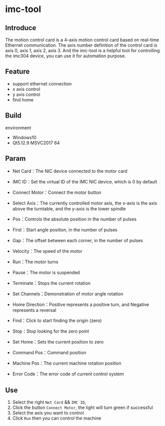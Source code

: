# imc-tool

## Introduce

The motion control card is a 4-axis motion control card based on real-time Ethernet communication. The axis number definition of the control card is  axis 0, axis 1, axis 2, axis 3. And the imc-tool is a helpful tool for controlling the imc304 device, you can use it for automation purpose.

## Feature

- support ethernet connection
- x axis control
- y axis control
- find home 

## Build

environment

- Windows10
- Qt5.12.9 MSVC2017 64

## Param

- Net Card：The NIC device connected to the motor card

- IMC ID：Set the virtual ID of the IMC NIC device, which is 0 by default

- Connect Motor：Connect the motor button

- Select Axis：The currently controlled motor axis, the x-axis is the axis above the turntable, and the y-axis is the lower spindle

- Pos：Controls the absolute position in the number of pulses

- First：Start angle position, in the number of pulses

- Gap：The offset between each corner, in the number of pulses

- Velocity：The speed of the motor

- Run：The motor turns

- Pause：The motor is suspended

- Terminate：Stops the current rotation

- Set Channels：Demonstration of motor angle rotation

- Home Direction：Positive represents a positive turn, and Negative represents a reversal

- Find：Click to start finding the origin (zero)

- Stop：Stop looking for the zero point

- Set Home：Sets the current position to zero

- Command Pos：Command position

- Machine Pos：The current machine rotation position

- Error Code：The error code of current control system

## Use

1. Select the right `Net Card` && `IMC ID`,
2. Click the button `Connect Motor`, the light will turn green if successful
3. Select the axis you want to control
4. Click `Run` then you can control the machine